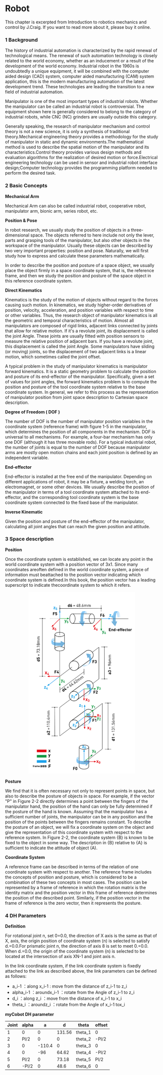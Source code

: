 # Robot
This chapter is excerpted from Introduction to robotics mechanics and control by J.Craig. If you want to read more about it, please buy it online.

### **1 Background**

The history of industrial automation is characterized by the rapid renewal of technological means. The renewal of such automation technology is closely related to the world economy, whether as an inducement or a result of the development of the world economy. Industrial robot in the 1960s is undoubtedly a unique equipment, it will be combined with the computer aided design (CAD) system, computer aided manufacturing (CAM) system application, this is the modern manufacturing automation of the latest development trend. These technologies are leading the transition to a new field of industrial automation.

Manipulator is one of the most important types of industrial robots. Whether the manipulator can be called an industrial robot is controversial. The equipment shown here is generally considered to belong to the category of industrial robots, while CNC (NC) grinders are usually outside this category.

Generally speaking, the research of manipulator mechanism and control theory is not a new science, it is only a synthesis of traditional theory.Mechanical engineering theory provides a methodology for the study of manipulator in static and dynamic environments.The mathematical method is used to describe the spatial motion of the manipulator and its characteristics.Control theory provides various design methods and evaluation algorithms for the realization of desired motion or force.Electrical engineering technology can be used in sensor and industrial robot interface design;Computer technology provides the programming platform needed to perform the desired task.

### 2 Basic Concepts

**Mechanical Arm**

Mechanical Arm can also be called industrial robot, cooperative robot, manipulator arm, bionic arm, series robot, etc.

**Position & Pose**

In robot research, we usually study the position of objects in a three-dimensional space. The objects referred to here include not only the lever, parts and grasping tools of the manipulator, but also other objects in the workspace of the manipulator. Usually these objects can be described by two very important properties: position and pose. Naturally, we will first study how to express and calculate these parameters mathematically.

In order to describe the position and posture of a space object, we usually place the object firmly in a space coordinate system, that is, the reference frame, and then we study the position and posture of the space object in this reference coordinate system.

**Direct Kinematics**

Kinematics is the study of the motion of objects without regard to the forces causing such motion. In kinematics, we study higher-order derivatives of position, velocity, acceleration, and position variables with respect to time or other variables. Thus, the research object of manipulator kinematics is all the geometric and temporal characteristics of motion. Almost all manipulators are composed of rigid links, adjacent links connected by joints that allow for relative motion. If it's a revolute joint, its displacement is called the joint Angle. These joints are usually fitted with position sensors to measure the relative position of adjacent bars. If you have a revolute joint, this displacement is called the joint Angle. Some manipulators have sliding (or moving) joints, so the displacement of two adjacent links is a linear motion, which sometimes called the joint offset.

A typical problem in the study of manipulator kinematics is manipulator forward kinematics. It is a static geometry problem to calculate the position and posture of its end-effector of the manipulator. Specifically, given a set of values for joint angles, the forward kinematics problem is to compute the position and posture of the tool coordinate system relative to the base coordinate system. In general, we refer to this process as the representation of manipulator position from joint space description to Cartesian space
description.

**Degree of Freedom ( DOF )**

The number of DOF is the number of manipulator position variables in the coordinate system (reference frame) with figure 1-5 in the manipulator, which determines the position of all components in the mechanism. DOF is universal to all mechanisms. For example, a four-bar mechanism has only one DOF (although it has three movable rods). For a typical industrial robot, the number of joints is equal to the number of DOF because manipulator arms are mostly open motion chains and each joint position is defined by an independent variable.

**End-effector**

End-effector is installed at the free end of the manipulator. Depending on different applications of robot, it may be a fixture, a welding torch, an electromagnet, or some other devices. We usually describe the position of the manipulator in terms of a tool coordinate system attached to its end-effector, and the corresponding tool coordinate system is the base coordinate system connected to the fixed base of the manipulator.

**Inverse Kinematic**

Given the position and posture of the end-effector of the manipulator,
calculating all joint angles that can reach the given position and attitude.

### 3 Space description

**Position**

Once the coordinate system is established, we can locate any point in the world coordinate system with a position vector of 3x1. Since many coordinates areoften defined in the world coordinate system, a piece of information must beattached to the position vector indicating which coordinate system is defined.In this book, the position vector has a leading superscript to indicate thecoordinate system to which it refers.

<center class="half">
    <img src="../resourse/3-RobotKnowledge/mechanical/rotation.jpg" width="350"/>
</center>



**Posture**

We find that it is often necessary not only to represent points in space, but also to describe the posture of objects in space. For example, if the vector "P" in Figure 2-2 directly determines a point between the fingers of the manipulator
hand, the position of the hand can only be fully determined if the posture of the hand is known. Assuming that the manipulator has a sufficient number of joints, the manipulator can be in any position and the position of the points between the fingers remains constant. To describe the posture of an object, we will fix a coordinate system on the object and give the representation of this coordinate system with respect to the reference system. In Figure 2-2, the coordinate system {B} is known to be fixed to the object in some way. The description in {B} relative to {A} is sufficient to indicate the attitude of object (A).


**Coordinate System**

A reference frame can be described in terms of the relation of one coordinate system with respect to another. The reference frame includes the concepts of position and posture, which is considered to be a combination of these two concepts in most cases. The position can be represented by a frame of reference in which the rotation matrix is the identity matrix and the position vector in this frame of reference determines the position of the described point. Similarly, if the position vector in the frame of reference is the zero vector,
then it represents the posture.

### 4 DH Parameters
**Definition**

For rotational joint n, set 0=0.0, the direction of X axis is the same as that of X, axis, the origin position of coordinate system (n) is selected to satisfy d.=0.0.For prismatic joint n, the direction of axis 8 is set to meet 0.=0.0. When d.=0.0, the origin of the coordinate system {n) is selected to be located at the intersection of axis XN-1 and joint axis n.

In the link coordinate system, if the link coordinate system is fixedly attached to the link as described above, the link parameters can be defined as follows:

- a\_i-1 ：along x\_i-1 : move from the distance of z\_i-1 to z\_i
- alpha\_i-1 ：aroundx\_i-1 ：rotate from the Angle of z\_i-1 to z\_i
- d\_i ：along z\_i ：move from the distance of x\_i-1 to x\_i
- theta\_i ：aroundz\_i ：rotate from the Angle of x\_i-1 tox\_i



**myCobot DH parameter**


| **Joint** | **alpha** | **a** | **d** | **theta** | **offset** |
| - | - | - | - | - | - |
| 1 | 0 | 0 | 131.56 | theta\_1 | 0 |
| 2 | PI/2 | 0 | 0 | theta\_2 | \-PI/2 |
| 3 | 0 | \-110.4 | 0 | theta\_3 | 0 |
| 4 | 0 | \-96 | 64.62 | theta\_4 | \-PI/2 |
| 5 | PI/2 | 0 | 73.18 | theta\_5 | PI/2 |
| 6 | \-PI/2 | 0 | 48.6 | theta\_6 | 0 |

